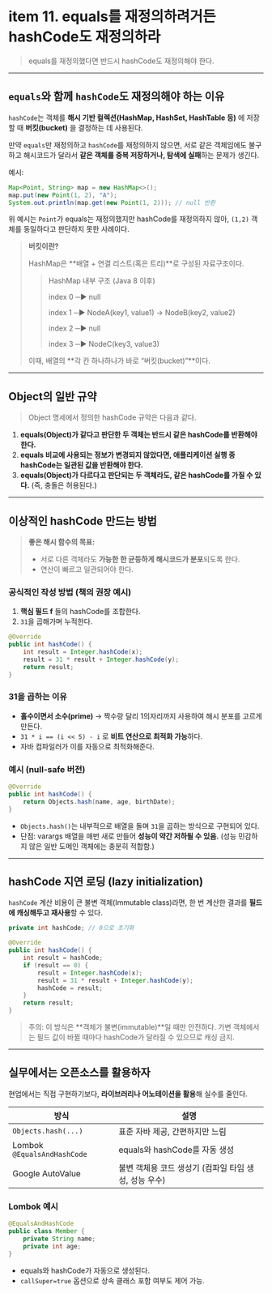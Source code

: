 # item 11. equals를 재정의하려거든 hashCode도 재정의하라

> equals를 재정의했다면 반드시 hashCode도 재정의해야 한다.

---

## `equals`와 함께 `hashCode`도 재정의해야 하는 이유

`hashCode`는 객체를 **해시 기반 컬렉션(HashMap, HashSet, HashTable 등)** 에 저장할 때
**버킷(bucket)** 을 결정하는 데 사용된다.

만약 `equals`만 재정의하고 `hashCode`를 재정의하지 않으면,
서로 같은 객체임에도 불구하고 해시코드가 달라서 **같은 객체를 중복 저장하거나, 탐색에 실패**하는 문제가 생긴다.

예시:

```java
Map<Point, String> map = new HashMap<>();
map.put(new Point(1, 2), "A");
System.out.println(map.get(new Point(1, 2))); // null 반환
```

위 예시는 `Point`가 equals는 재정의했지만 hashCode를 재정의하지 않아,
`(1,2)` 객체를 동일하다고 판단하지 못한 사례이다.

> **버킷이란?**
> 
> HashMap은 **배열 + 연결 리스트(혹은 트리)**로 구성된 자료구조이다.
> 
>> HashMap 내부 구조 (Java 8 이후)
>> 
>> index 0 ─▶ null
>>
>> index 1 ─▶ NodeA(key1, value1) → NodeB(key2, value2)
>>
>> index 2 ─▶ null
>>
>> index 3 ─▶ NodeC(key3, value3)
> 
> 이때, 배열의 **각 칸 하나하나가 바로 “버킷(bucket)”**이다.


---

## Object의 일반 규약

> Object 명세에서 정의한 hashCode 규약은 다음과 같다.

1. **equals(Object)가 같다고 판단한 두 객체는 반드시 같은 hashCode를 반환해야 한다.**
2. **equals 비교에 사용되는 정보가 변경되지 않았다면, 애플리케이션 실행 중 hashCode는 일관된 값을 반환해야 한다.**
3. **equals(Object)가 다르다고 판단되는 두 객체라도, 같은 hashCode를 가질 수 있다.**
   (즉, 충돌은 허용된다.)

---

## 이상적인 hashCode 만드는 방법

> **좋은 해시 함수의 목표:**
>
> * 서로 다른 객체라도 **가능한 한 균등하게 해시코드가 분포**되도록 한다.
> * 연산이 빠르고 일관되어야 한다.

### 공식적인 작성 방법 (책의 권장 예시)

1. **핵심 필드 f** 들의 hashCode를 조합한다.
2. `31`을 곱해가며 누적한다.

```java
@Override
public int hashCode() {
    int result = Integer.hashCode(x);
    result = 31 * result + Integer.hashCode(y);
    return result;
}
```

### 31을 곱하는 이유

* **홀수이면서 소수(prime)** → 짝수랑 달리 1의자리까지 사용하여 해시 분포를 고르게 만든다.
* `31 * i == (i << 5) - i` 로 **비트 연산으로 최적화 가능**하다.
* 자바 컴파일러가 이를 자동으로 최적화해준다.

### 예시 (null-safe 버전)

```java
@Override
public int hashCode() {
    return Objects.hash(name, age, birthDate);
}
```

* `Objects.hash()`는 내부적으로 배열을 돌며 `31`을 곱하는 방식으로 구현되어 있다.
* 단점: varargs 배열을 매번 새로 만들어 **성능이 약간 저하될 수 있음.**
  (성능 민감하지 않은 일반 도메인 객체에는 충분히 적합함.)

---

## hashCode 지연 로딩 (lazy initialization)

`hashCode` 계산 비용이 큰 불변 객체(Immutable class)라면,
한 번 계산한 결과를 **필드에 캐싱해두고 재사용**할 수 있다.

```java
private int hashCode; // 0으로 초기화

@Override
public int hashCode() {
    int result = hashCode;
    if (result == 0) {
        result = Integer.hashCode(x);
        result = 31 * result + Integer.hashCode(y);
        hashCode = result;
    }
    return result;
}
```

> 주의:
> 이 방식은 **객체가 불변(immutable)**일 때만 안전하다.
> 가변 객체에서는 필드 값이 바뀔 때마다 hashCode가 달라질 수 있으므로 캐싱 금지.

---

## 실무에서는 오픈소스를 활용하자

현업에서는 직접 구현하기보다, **라이브러리나 어노테이션을 활용**해 실수를 줄인다.

| 방식                          | 설명                               |
| --------------------------- | -------------------------------- |
| `Objects.hash(...)`         | 표준 자바 제공, 간편하지만 느림               |
| Lombok `@EqualsAndHashCode` | equals와 hashCode를 자동 생성          |
| Google AutoValue            | 불변 객체용 코드 생성기 (컴파일 타임 생성, 성능 우수) |

### Lombok 예시

```java
@EqualsAndHashCode
public class Member {
    private String name;
    private int age;
}
```

* equals와 hashCode가 자동으로 생성된다.
* `callSuper=true` 옵션으로 상속 클래스 포함 여부도 제어 가능.